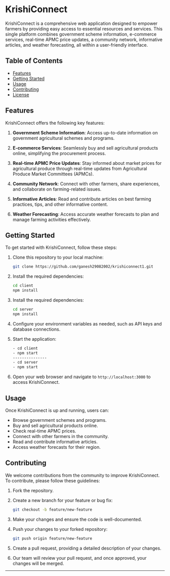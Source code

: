 

# KrishiConnect

KrishiConnect is a comprehensive web application designed to empower farmers by providing easy access to essential resources and services. This single platform combines government scheme information, e-commerce services, real-time APMC price updates, a community network, informative articles, and weather forecasting, all within a user-friendly interface.

## Table of Contents

- [Features](#features)
- [Getting Started](#getting-started)
- [Usage](#usage)
- [Contributing](#contributing)
- [License](#license)

## Features

KrishiConnect offers the following key features:

1. **Government Scheme Information**: Access up-to-date information on government agricultural schemes and programs.

2. **E-commerce Services**: Seamlessly buy and sell agricultural products online, simplifying the procurement process.

3. **Real-time APMC Price Updates**: Stay informed about market prices for agricultural produce through real-time updates from Agricultural Produce Market Committees (APMCs).

4. **Community Network**: Connect with other farmers, share experiences, and collaborate on farming-related issues.

5. **Informative Articles**: Read and contribute articles on best farming practices, tips, and other informative content.

6. **Weather Forecasting**: Access accurate weather forecasts to plan and manage farming activities effectively.

## Getting Started

To get started with KrishiConnect, follow these steps:

1. Clone this repository to your local machine:

   ```bash
   git clone https://github.com/ganesh29082002/krishiconnect1.git
   ```

2. Install the required dependencies:

   ```bash
   cd client
   npm install
   ```
3. Install the required dependencies:

   ```bash
   cd server
   npm install
   ```

4. Configure your environment variables as needed, such as API keys and database connections.

5. Start the application:

   ```bash
   - cd client 
   - npm start
   ---------------
   - cd server 
   - npm start
   ```

5. Open your web browser and navigate to `http://localhost:3000` to access KrishiConnect.

## Usage

Once KrishiConnect is up and running, users can:

- Browse government schemes and programs.
- Buy and sell agricultural products online.
- Check real-time APMC prices.
- Connect with other farmers in the community.
- Read and contribute informative articles.
- Access weather forecasts for their region.

## Contributing

We welcome contributions from the community to improve KrishiConnect. To contribute, please follow these guidelines:

1. Fork the repository.

2. Create a new branch for your feature or bug fix:

   ```bash
   git checkout -b feature/new-feature
   ```

3. Make your changes and ensure the code is well-documented.

4. Push your changes to your forked repository:

   ```bash
   git push origin feature/new-feature
   ```

5. Create a pull request, providing a detailed description of your changes.

6. Our team will review your pull request, and once approved, your changes will be merged.



---

